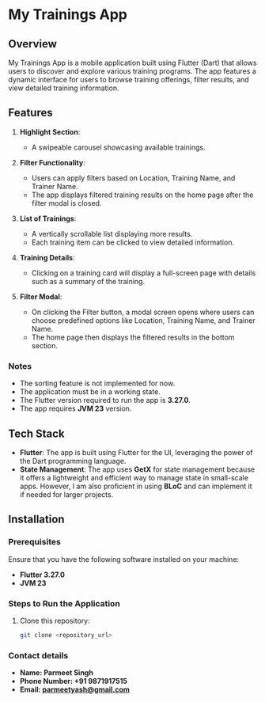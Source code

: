 # My Trainings App

## Overview

My Trainings App is a mobile application built using Flutter (Dart) that allows users to discover and explore various training programs. The app features a dynamic interface for users to browse training offerings, filter results, and view detailed training information.

## Features

1. **Highlight Section**:
   - A swipeable carousel showcasing available trainings.

2. **Filter Functionality**:
   - Users can apply filters based on Location, Training Name, and Trainer Name.
   - The app displays filtered training results on the home page after the filter modal is closed.

3. **List of Trainings**:
   - A vertically scrollable list displaying more results.
   - Each training item can be clicked to view detailed information.

4. **Training Details**:
   - Clicking on a training card will display a full-screen page with details such as a summary of the training.

5. **Filter Modal**:
   - On clicking the Filter button, a modal screen opens where users can choose predefined options like Location, Training Name, and Trainer Name.
   - The home page then displays the filtered results in the bottom section.

### Notes
- The sorting feature is not implemented for now.
- The application must be in a working state.
- The Flutter version required to run the app is **3.27.0**.
- The app requires **JVM 23** version.

## Tech Stack

- **Flutter**: The app is built using Flutter for the UI, leveraging the power of the Dart programming language.
- **State Management**: The app uses **GetX** for state management because it offers a lightweight and efficient way to manage state in small-scale apps. However, I am also proficient in using **BLoC** and can implement it if needed for larger projects.

## Installation

### Prerequisites
Ensure that you have the following software installed on your machine:
- **Flutter 3.27.0**
- **JVM 23**



### Steps to Run the Application

1. Clone this repository:
   ```bash
   git clone <repository_url>


### Contact details

- **Name: Parmeet Singh**
- **Phone Number: +91 9871917515**
- **Email: parmeetyash@gmail.com**